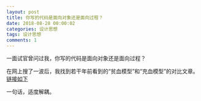 ```yaml
---
layout: post
title: 你写的代码是面向对象还是面向过程？
date: 2018-08-28 00:00:02
categories: 设计思想
tags: 设计思想
comments: 1
---
```






一面试官曾问过我，你写的代码是面向对象还是面向过程？

在网上搜了一波后，我找到若干年前看到的“贫血模型”和“充血模型”的对比文章。[链接如下](http://www.ituring.com.cn/article/125#)

一句话，适度解耦。